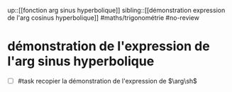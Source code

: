 up::[[fonction arg sinus hyperbolique]]
sibling::[[démonstration expression de l'arg cosinus hyperbolique]]
#maths/trigonométrie #no-review 
# démonstration de l'expression de l'arg sinus hyperbolique

- [ ] #task recopier la démonstration de l'expression de $\arg\sh$


